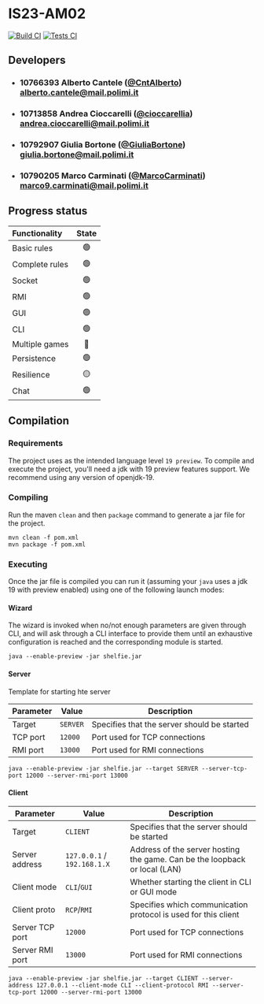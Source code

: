 # IS23-AM02

<p style="text-align: left;">
  <a href="https://github.com/cioccarellia/IS23-AM02/actions/workflows/build.yaml"><img src="https://github.com/cioccarellia/IS23-AM02/actions/workflows/build.yaml/badge.svg" alt="Build CI" /></a>
  <a href="https://github.com/cioccarellia/IS23-AM02/actions/workflows/tests.yaml"><img src="https://github.com/cioccarellia/IS23-AM02/actions/workflows/tests.yaml/badge.svg" alt="Tests CI" /></a>
</p>

## Developers

- ### 10766393    Alberto Cantele ([@CntAlberto](https://github.com/CntAlberto))<br>alberto.cantele@mail.polimi.it
- ### 10713858    Andrea Cioccarelli ([@cioccarellia](https://github.com/cioccarellia))<br>andrea.cioccarelli@mail.polimi.it
- ### 10792907    Giulia Bortone ([@GiuliaBortone](https://github.com/GiuliaBortone))<br>giulia.bortone@mail.polimi.it
- ### 10790205    Marco Carminati ([@MarcoCarminati](https://github.com/MarcoCarminati))<br>marco9.carminati@mail.polimi.it

## Progress status

| Functionality  | State |
|:---------------|:-----:|
| Basic rules    |  🟢   |
| Complete rules |  🟢   |
| Socket         |  🟢   |
| RMI            |  🟢   |
| GUI            |  🟢   |
| CLI            |  🟢   |
| Multiple games |  🔴   |
| Persistence    |  🟢   |
| Resilience     |  🟡   |
| Chat           |  🟢   |

## Compilation

### Requirements

The project uses as the intended language level `19 preview`.
To compile and execute the project, you'll need a jdk with 19 preview features support.
We recommend using any version of openjdk-19.

### Compiling

Run the maven `clean` and then `package` command to generate a jar file for the project.

```
mvn clean -f pom.xml
mvn package -f pom.xml
```

### Executing

Once the jar file is compiled you can run it (assuming your `java` uses a jdk 19 with preview enabled) using one of the
following launch modes:

#### Wizard

The wizard is invoked when no/not enough parameters are given through CLI, and will ask through a CLI interface to
provide them until an exhaustive configuration is reached and the corresponding module is started.

```
java --enable-preview -jar shelfie.jar
```

#### Server

Template for starting hte server

| Parameter | Value    | Description                                 |
|-----------|----------|---------------------------------------------|
| Target    | `SERVER` | Specifies that the server should be started |
| TCP port  | `12000`  | Port used for TCP connections               |
| RMI port  | `13000`  | Port used for RMI connections               |

```
java --enable-preview -jar shelfie.jar --target SERVER --server-tcp-port 12000 --server-rmi-port 13000
```

#### Client

| Parameter       | Value                       | Description                                                                |
|-----------------|-----------------------------|----------------------------------------------------------------------------|
| Target          | `CLIENT`                    | Specifies that the server should be started                                |
| Server address  | `127.0.0.1` / `192.168.1.X` | Address of the server hosting the game. Can be the loopback or local (LAN) |
| Client mode     | `CLI`/`GUI`                 | Whether starting the client in CLI or GUI mode                             |
| Client proto    | `RCP`/`RMI`                 | Specifies which communication protocol is used for this client             |
| Server TCP port | `12000`                     | Port used for TCP connections                                              |
| Server RMI port | `13000`                     | Port used for RMI connections                                              |

```
java --enable-preview -jar shelfie.jar --target CLIENT --server-address 127.0.0.1 --client-mode CLI --client-protocol RMI --server-tcp-port 12000 --server-rmi-port 13000
```
